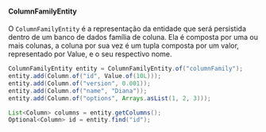 #### ColumnFamilyEntity

O `ColumnFamilyEntity` é a representação da entidade que será persistida dentro de um banco de dados família de coluna. Ela é composta por uma ou mais colunas, a coluna por sua vez é um tupla composta por um valor, representado por Value, e o seu respectivo nome.


```java
ColumnFamilyEntity entity = ColumnFamilyEntity.of("columnFamily"); 
entity.add(Column.of("id", Value.of(10L))); 
entity.add(Column.of("version", 0.001)); 
entity.add(Column.of("name", "Diana")); 
entity.add(Column.of("options", Arrays.asList(1, 2, 3))); 

List<Column> columns = entity.getColumns(); 
Optional<Column> id = entity.find("id");
```